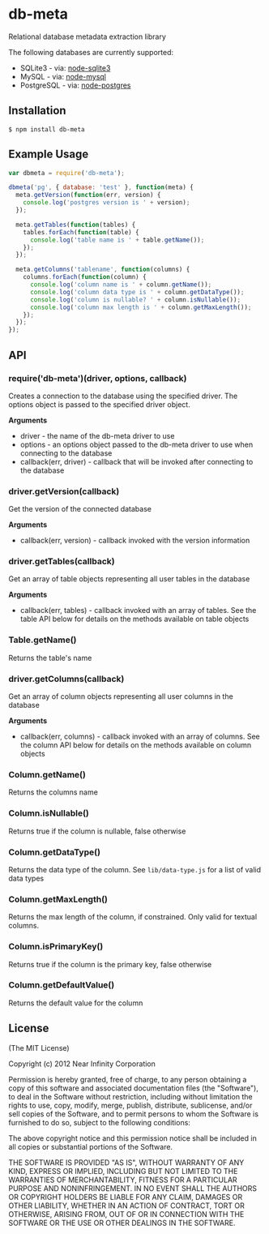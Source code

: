 # db-meta

Relational database metadata extraction library

The following databases are currently supported:

 * SQLite3 - via: [node-sqlite3](https://github.com/developmentseed/node-sqlite3)
 * MySQL - via: [node-mysql](https://github.com/felixge/node-mysql)
 * PostgreSQL - via: [node-postgres](https://github.com/brianc/node-postgres)

## Installation

    $ npm install db-meta

## Example Usage

```javascript
var dbmeta = require('db-meta');

dbmeta('pg', { database: 'test' }, function(meta) {
  meta.getVersion(function(err, version) {
    console.log('postgres version is ' + version);
  });

  meta.getTables(function(tables) {
    tables.forEach(function(table) {
      console.log('table name is ' + table.getName());
    });
  });

  meta.getColumns('tablename', function(columns) {
    columns.forEach(function(column) {
      console.log('column name is ' + column.getName());
      console.log('column data type is ' + column.getDataType());
      console.log('column is nullable? ' + column.isNullable());
      console.log('column max length is ' + column.getMaxLength());
    });
  });
});
```

## API

### require('db-meta')(driver, options, callback)

Creates a connection to the database using the specified driver. The options object is passed to the specified
driver object.

__Arguments__

* driver - the name of the db-meta driver to use
* options - an options object passed to the db-meta driver to use when connecting to the database
* callback(err, driver) - callback that will be invoked after connecting to the database


### driver.getVersion(callback)

Get the version of the connected database

__Arguments__

* callback(err, version) - callback invoked with the version information


### driver.getTables(callback)

Get an array of table objects representing all user tables in the database

__Arguments__

* callback(err, tables) - callback invoked with an array of tables. See the table API
below for details on the methods available on table objects


### Table.getName()

Returns the table's name


### driver.getColumns(callback)

Get an array of column objects representing all user columns in the database

__Arguments__

* callback(err, columns) - callback invoked with an array of columns. See the column API
below for details on the methods available on column objects

### Column.getName()

Returns the columns name

### Column.isNullable()

Returns true if the column is nullable, false otherwise

### Column.getDataType()

Returns the data type of the column. See `lib/data-type.js` for a list of valid data types

### Column.getMaxLength()

Returns the max length of the column, if constrained. Only valid for textual columns.

### Column.isPrimaryKey()

Returns true if the column is the primary key, false otherwise

### Column.getDefaultValue()

Returns the default value for the column

## License

(The MIT License)

Copyright (c) 2012 Near Infinity Corporation

Permission is hereby granted, free of charge, to any person obtaining
a copy of this software and associated documentation files (the
"Software"), to deal in the Software without restriction, including
without limitation the rights to use, copy, modify, merge, publish,
distribute, sublicense, and/or sell copies of the Software, and to
permit persons to whom the Software is furnished to do so, subject to
the following conditions:

The above copyright notice and this permission notice shall be
included in all copies or substantial portions of the Software.

THE SOFTWARE IS PROVIDED "AS IS", WITHOUT WARRANTY OF ANY KIND,
EXPRESS OR IMPLIED, INCLUDING BUT NOT LIMITED TO THE WARRANTIES OF
MERCHANTABILITY, FITNESS FOR A PARTICULAR PURPOSE AND
NONINFRINGEMENT. IN NO EVENT SHALL THE AUTHORS OR COPYRIGHT HOLDERS BE
LIABLE FOR ANY CLAIM, DAMAGES OR OTHER LIABILITY, WHETHER IN AN ACTION
OF CONTRACT, TORT OR OTHERWISE, ARISING FROM, OUT OF OR IN CONNECTION
WITH THE SOFTWARE OR THE USE OR OTHER DEALINGS IN THE SOFTWARE.

